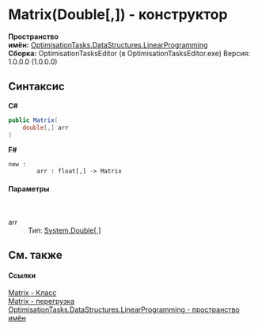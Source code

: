 # Matrix(Double[,]) - конструктор
 

**Пространство имён:**&nbsp;<a href="N_OptimisationTasks_DataStructures_LinearProgramming">OptimisationTasks.DataStructures.LinearProgramming</a><br />**Сборка:**&nbsp;OptimisationTasksEditor (в OptimisationTasksEditor.exe) Версия: 1.0.0.0 (1.0.0.0)

## Синтаксис

**C#**<br />
``` C#
public Matrix(
	double[,] arr
)
```

**F#**<br />
``` F#
new : 
        arr : float[,] -> Matrix
```


#### Параметры
&nbsp;<dl><dt>arr</dt><dd>Тип:&nbsp;<a href="http://msdn2.microsoft.com/ru-ru/library/643eft0t" target="_blank">System.Double</a>[,]<br /></dd></dl>

## См. также


#### Ссылки
<a href="T_OptimisationTasks_DataStructures_LinearProgramming_Matrix">Matrix - Класс</a><br /><a href="Overload_OptimisationTasks_DataStructures_LinearProgramming_Matrix__ctor">Matrix - перегрузка</a><br /><a href="N_OptimisationTasks_DataStructures_LinearProgramming">OptimisationTasks.DataStructures.LinearProgramming - пространство имён</a><br />